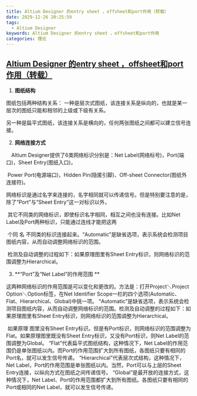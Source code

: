 ```yaml
---
title: Altium Designer 的entry sheet ，offsheet和port作用（转载）
date: 2029-12-26 20:25:59
tags:
  - Altium Designer
keywords: Altium Designer 的entry sheet ，offsheet和port作用
categories: 理论
---
```


## [Altium Designer 的entry sheet ，offsheet和port作用（转载）](https://www.cnblogs.com/liuck/p/3988898.html)

1. **图纸结构**

图纸包括两种结构关系： 一种是层次式图纸，该连接关系是纵向的，也就是某一层次的图纸只能和相邻的上级或下级有关系。

另一种是扁平式图纸，该连接关系是横向的，任何两张图纸之间都可以建立信号连接。

2. **网络连接方式**

   

　Altium Designer提供了6类网络标识分别是：Net Label(网络标号)，Port(端口)，Sheet Entry(图纸入口)，　

​                              Power Port(电源端口)，Hidden Pin(隐匿引脚)、Off-sheet Connector(图纸外连接符)。

​                              网络标识是通过名字来连接的，名字相同就可以传递信号。但是特别要注意的是，除了“Port”与“Sheet Entry”这一对标识以外，

​                              其它不同类的网络标识，即使标识名字相同，相互之间也没有连接。比如Net Label及Port两种标识，只能通过连线才能把这两   

​                             个同 名 不同类的标识连接起来。“Automatic”是缺省选项，表示系统会检测项目图纸内容，从而自动调整网络标识的范围。

​                             检测及自动调整的过程如下：如果原理图里有Sheet Entry标识，则网络标识的范围调整为Hierarchical。

3. **“Port”及“Net Label”的作用范围 **

这两种网络标识的作用范围是可以变化和更改的。方法是：打开Project＼Project Option＼Option标签，在Net  Identifier Scope一栏的四个选项(Automatic、Flat、Hierarchical、Global)中挑一项。
   “Automatic”是缺省选项，表示系统会检测项目图纸内容，从而自动调整网络标识的范围。检测及自动调整的过程如下：如果原理图里有Sheet Entry标识，则网络标识的范围调整为Hierarchical。

​    如果原理 图里没有Sheet Entry标识。但是有Port标识，则网络标识的范围调整为Flat。如果原理图里既没有Sheet Entry标识，又没有Port标识，则Net Label的范围调整为Global。
   “Flat”代表扁平式图纸结构，这种情况下，Net Label的作用范围仍是单张图纸以内。而Port的作用范围扩大到所有图纸，各图纸只要有相同的Port名，就可以发生信号传递。
   “Hierarchical”代表层次式结构，这种情况下，Net Label，Port的作用范围是单张图纸以内。当然，Port可以与上层的Sheet Entry连接，以纵向方式在图纸之间传递信号。
   “Global”是最开放的连接方式，这种情况下，Net Label、Port的作用范围都扩大到所有图纸。各图纸只要有相同的Port或相同的Net Label，就可以发生信号传递。

